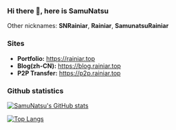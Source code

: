 ### Hi there 👋, here is SamuNatsu

Other nicknames: **SNRainiar**, **Rainiar**, **SamunatsuRainiar**

### Sites

* **Portfolio:** <https://rainiar.top>
* **Blog(zh-CN):** <https://blog.rainiar.top>  
* **P2P Transfer:** <https://p2p.rainiar.top>

### Github statistics

<a href="https://github.com/anuraghazra/github-readme-stats"><img align="center" alt="SamuNatsu's GitHub stats" src="https://github-readme-stats.vercel.app/api?username=SamuNatsu&count_private=true&show_icons=true&theme=one_dark_pro&hide_border=true&include_all_commits=true" /></a>

<a href="https://github.com/anuraghazra/github-readme-stats"><img align="center" alt="Top Langs" src="https://github-readme-stats.vercel.app/api/top-langs/?username=SamuNatsu&layout=compact&theme=one_dark_pro&hide_border=true&" /></a>
